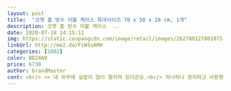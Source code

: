 ```yaml
---
layout: post 
title:  "코멧 홈 방수 이불 케이스 특대사이즈 70 x 50 x 28 cm, 1개" 
description: 코멧 홈 방수 이불 케이스  ..
date: 2020-07-18 14:15:11 
img: https://static.coupangcdn.com/image/retail/images/262780127801075-cd38e32b-97fa-48f3-8b84-4be53bb9d264.jpg 
linkUrl: http://me2.do/FiWtoAMH 
categories: [1002] 
color: BD24A9 
price: 6730 
author: brandMaster 
cont: <br/> >> 내 외부에 실밥이 많이 떨어져 있더군요.<br/> 하나하나 정리하고 사용했습니다.<br/><br/>>> 소재에 흡수되는 듯 흡수되지 않게 묘하게 퍼지면서 방수가 됩니다.<br/> 결국 말려줘야 합니다.<br/><br/>>> 이 제품보다 사이즈가 각 10cm 작은 타 이불 케이스 1.<br/>5배 용량이 다 들어갑니다.<br/><br/>>> 제 기준엔 심해서 이대로 이불 넣으면 안 되겠다 할 정도예요.<br/><br/>>> 케이스 겉에 액체가 닿으면 아예 퍼지지 않고 방울방울 맺히는 느낌으로 방수가 되면 좋겠네요.<br/><br/>>> 패브릭 소재 이불 케이스와 비교하면 정말 엄청나게 꺼끌합니다.<br/> 지금보다 조금이라도 덜 빳빳하면 좋을 듯합니다.<br/><br/><br/> - 다른 이불 케이스와 큰 차이가 없어 잘 어우러집니다.<br/><br/><br/> - 대용량 인정! 두꺼운 겨울 이불 세트를 넣었는데도 공간이 남습니다.<br/><br/><br/> - 방수 기능을 하지만, 약간의 개선이 필요합니다.<br/><br/><br/> - 방수가 된다더니 소재가 매우 꺼끌꺼끌합니다.<br/> 천막 느낌이에요.<br/><br/><br/> - 방수됩니다.<br/> 이불 케이스 겉에 물을 흘려봤는데, 안쪽으로 새지 않더군요.<br/><br/><br/> - 소재가 뻣뻣해서 모양이 쉽게 잡힙니다.<br/><br/><br/> - 이불 케이스 하면 생각 나는 일반적인 사이즈보다 확실히 큽니다.<br/> 많이 들어가네요.<br/><br/><br/> - 전체적으로 취향을 거의 타지 않는 기본 디자인입니다.<br/><br/><br/> - 제가 사용한 제품은 마감이 부실했습니다.<br/><br/> 
---
```

 